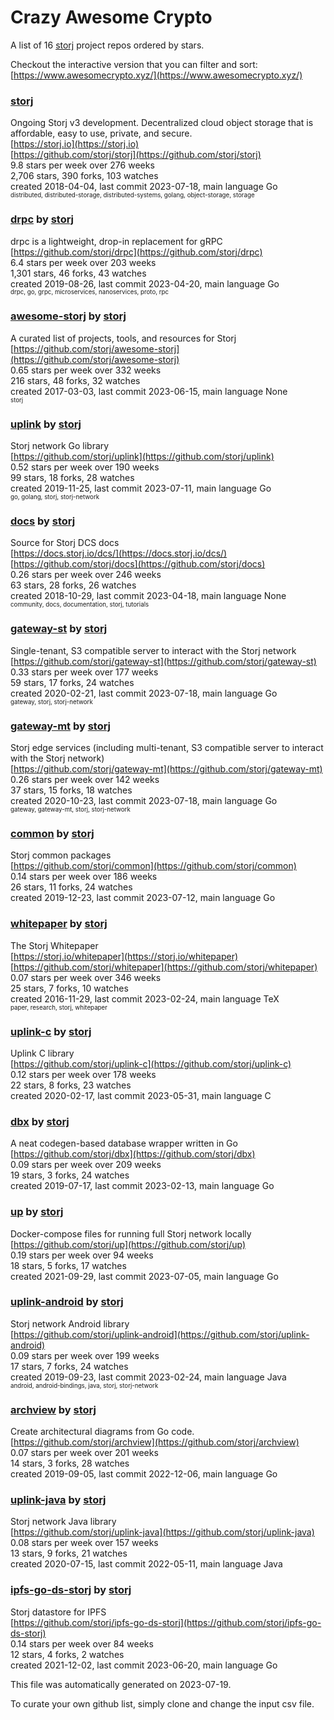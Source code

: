 # Crazy Awesome Crypto
A list of 16 [storj](https://github.com/storj) project repos ordered by stars.  

Checkout the interactive version that you can filter and sort: 
[https://www.awesomecrypto.xyz/](https://www.awesomecrypto.xyz/)  


### [storj](https://github.com/storj/storj)  
Ongoing Storj v3 development. Decentralized cloud object storage that is affordable, easy to use, private, and secure.  
[https://storj.io](https://storj.io)  
[https://github.com/storj/storj](https://github.com/storj/storj)  
9.8 stars per week over 276 weeks  
2,706 stars, 390 forks, 103 watches  
created 2018-04-04, last commit 2023-07-18, main language Go  
<sub><sup>distributed, distributed-storage, distributed-systems, golang, object-storage, storage</sup></sub>


### [drpc](https://github.com/storj/drpc) by [storj](https://github.com/storj)  
drpc is a lightweight, drop-in replacement for gRPC  
[https://github.com/storj/drpc](https://github.com/storj/drpc)  
6.4 stars per week over 203 weeks  
1,301 stars, 46 forks, 43 watches  
created 2019-08-26, last commit 2023-04-20, main language Go  
<sub><sup>drpc, go, grpc, microservices, nanoservices, proto, rpc</sup></sub>


### [awesome-storj](https://github.com/storj/awesome-storj) by [storj](https://github.com/storj)  
A curated list of projects, tools, and resources for Storj  
[https://github.com/storj/awesome-storj](https://github.com/storj/awesome-storj)  
0.65 stars per week over 332 weeks  
216 stars, 48 forks, 32 watches  
created 2017-03-03, last commit 2023-06-15, main language None  
<sub><sup>storj</sup></sub>


### [uplink](https://github.com/storj/uplink) by [storj](https://github.com/storj)  
Storj network Go library  
[https://github.com/storj/uplink](https://github.com/storj/uplink)  
0.52 stars per week over 190 weeks  
99 stars, 18 forks, 28 watches  
created 2019-11-25, last commit 2023-07-11, main language Go  
<sub><sup>go, golang, storj, storj-network</sup></sub>


### [docs](https://github.com/storj/docs) by [storj](https://github.com/storj)  
Source for Storj DCS docs  
[https://docs.storj.io/dcs/](https://docs.storj.io/dcs/)  
[https://github.com/storj/docs](https://github.com/storj/docs)  
0.26 stars per week over 246 weeks  
63 stars, 28 forks, 26 watches  
created 2018-10-29, last commit 2023-04-18, main language None  
<sub><sup>community, docs, documentation, storj, tutorials</sup></sub>


### [gateway-st](https://github.com/storj/gateway-st) by [storj](https://github.com/storj)  
Single-tenant, S3 compatible server to interact with the Storj network  
[https://github.com/storj/gateway-st](https://github.com/storj/gateway-st)  
0.33 stars per week over 177 weeks  
59 stars, 17 forks, 24 watches  
created 2020-02-21, last commit 2023-07-18, main language Go  
<sub><sup>gateway, storj, storj-network</sup></sub>


### [gateway-mt](https://github.com/storj/gateway-mt) by [storj](https://github.com/storj)  
Storj edge services (including multi-tenant, S3 compatible server to interact with the Storj network)  
[https://github.com/storj/gateway-mt](https://github.com/storj/gateway-mt)  
0.26 stars per week over 142 weeks  
37 stars, 15 forks, 18 watches  
created 2020-10-23, last commit 2023-07-18, main language Go  
<sub><sup>gateway, gateway-mt, storj, storj-network</sup></sub>


### [common](https://github.com/storj/common) by [storj](https://github.com/storj)  
Storj common packages  
[https://github.com/storj/common](https://github.com/storj/common)  
0.14 stars per week over 186 weeks  
26 stars, 11 forks, 24 watches  
created 2019-12-23, last commit 2023-07-12, main language Go  


### [whitepaper](https://github.com/storj/whitepaper) by [storj](https://github.com/storj)  
The Storj Whitepaper  
[https://storj.io/whitepaper](https://storj.io/whitepaper)  
[https://github.com/storj/whitepaper](https://github.com/storj/whitepaper)  
0.07 stars per week over 346 weeks  
25 stars, 7 forks, 10 watches  
created 2016-11-29, last commit 2023-02-24, main language TeX  
<sub><sup>paper, research, storj, whitepaper</sup></sub>


### [uplink-c](https://github.com/storj/uplink-c) by [storj](https://github.com/storj)  
Uplink C library  
[https://github.com/storj/uplink-c](https://github.com/storj/uplink-c)  
0.12 stars per week over 178 weeks  
22 stars, 8 forks, 23 watches  
created 2020-02-17, last commit 2023-05-31, main language C  


### [dbx](https://github.com/storj/dbx) by [storj](https://github.com/storj)  
A neat codegen-based database wrapper written in Go   
[https://github.com/storj/dbx](https://github.com/storj/dbx)  
0.09 stars per week over 209 weeks  
19 stars, 3 forks, 24 watches  
created 2019-07-17, last commit 2023-02-13, main language Go  


### [up](https://github.com/storj/up) by [storj](https://github.com/storj)  
Docker-compose files for running full Storj network locally  
[https://github.com/storj/up](https://github.com/storj/up)  
0.19 stars per week over 94 weeks  
18 stars, 5 forks, 17 watches  
created 2021-09-29, last commit 2023-07-05, main language Go  


### [uplink-android](https://github.com/storj/uplink-android) by [storj](https://github.com/storj)  
Storj network Android library  
[https://github.com/storj/uplink-android](https://github.com/storj/uplink-android)  
0.09 stars per week over 199 weeks  
17 stars, 7 forks, 24 watches  
created 2019-09-23, last commit 2023-02-24, main language Java  
<sub><sup>android, android-bindings, java, storj, storj-network</sup></sub>


### [archview](https://github.com/storj/archview) by [storj](https://github.com/storj)  
Create architectural diagrams from Go code.  
[https://github.com/storj/archview](https://github.com/storj/archview)  
0.07 stars per week over 201 weeks  
14 stars, 3 forks, 28 watches  
created 2019-09-05, last commit 2022-12-06, main language Go  


### [uplink-java](https://github.com/storj/uplink-java) by [storj](https://github.com/storj)  
Storj network Java library  
[https://github.com/storj/uplink-java](https://github.com/storj/uplink-java)  
0.08 stars per week over 157 weeks  
13 stars, 9 forks, 21 watches  
created 2020-07-15, last commit 2022-05-11, main language Java  


### [ipfs-go-ds-storj](https://github.com/storj/ipfs-go-ds-storj) by [storj](https://github.com/storj)  
Storj datastore for IPFS  
[https://github.com/storj/ipfs-go-ds-storj](https://github.com/storj/ipfs-go-ds-storj)  
0.14 stars per week over 84 weeks  
12 stars, 4 forks, 2 watches  
created 2021-12-02, last commit 2023-06-20, main language Go  


This file was automatically generated on 2023-07-19.  

To curate your own github list, simply clone and change the input csv file.  